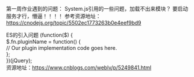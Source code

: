 第一周作业遇到的问题：
System.js引用的一些问题，加载不出来模块？
要启动服务才行，懵逼！！！！
参考资源地址：https://cnodejs.org/topic/5502ec1773263b0e4eef9bd9

ES的引入问题
(function($) {      
    $.fn.pluginName = function() {    
         // Our plugin implementation code goes here.    
    };     
})(jQuery);    
资源地址：https://www.cnblogs.com/weblv/p/5249841.html

